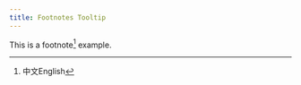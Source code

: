 ```yaml
---
title: Footnotes Tooltip
---
```


This is a footnote[^1] example.

[^1]: <span class="inline-block" lang="zh-CN">中文</span><span class="inline-block" lang="en">English</span>
